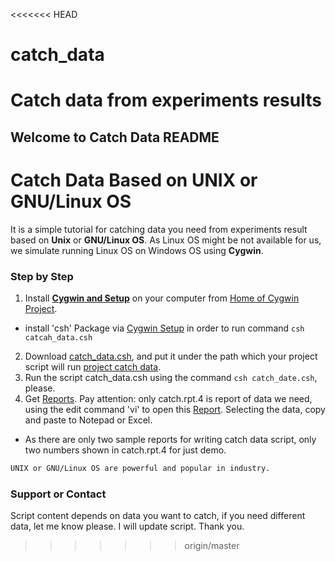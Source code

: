 <<<<<<< HEAD
# catch_data
Catch data from experiments results 
=======
## Welcome to Catch Data README

#   Catch Data Based on UNIX or GNU/Linux OS   #
  It is a simple tutorial for catching data you need from experiments result based on **Unix** or **GNU/Linux OS**. As Linux OS might be not available for us, we simulate running Linux OS on Windows OS using **Cygwin**.
  

### Step by Step
1. Install **[Cygwin and Setup](https://github.com/t9527/catch_data/blob/master/Catch_data_3.PNG)** on your computer from [Home of Cygwin Project](https://www.cygwin.com/). 
- install 'csh' Package via [Cygwin Setup](https://github.com/t9527/catch_data/blob/master/Catch_data_4.PNG) in order to run command `csh catcah_data.csh`
2. Download [catch_data.csh](https://github.com/t9527/catch_data/blob/master/catch_data.csh), and put it under the path which your project script will run [project catch data](https://github.com/t9527/catch_data/blob/master/Catch_data_0.PNG).
3. Run the script catch_data.csh using the command `csh catch_date.csh`, please.
4. Get [Reports](https://github.com/t9527/catch_data/blob/master/Catch_data_1.PNG). Pay attention: only catch.rpt.4 is report of data we need, using the edit command 'vi' to open this [Report](https://github.com/t9527/catch_data/blob/master/Catch_data_2.PNG). Selecting the data, copy and paste to Notepad or Excel. 
- As there are only two sample reports for writing catch data script, only two numbers shown in catch.rpt.4 for just demo.

```markdown
UNIX or GNU/Linux OS are powerful and popular in industry.
```

### Support or Contact

Script content depends on data you want to catch, if you need different data, let me know please. I will update script. Thank you.
>>>>>>> origin/master
